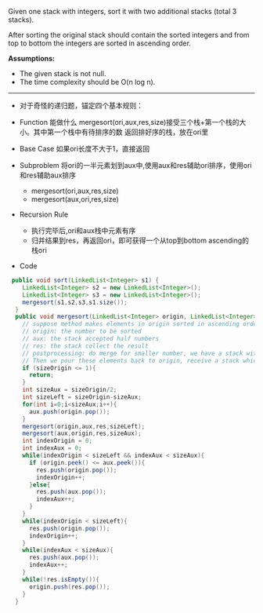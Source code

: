 Given one stack with integers, sort it with two additional stacks (total 3 stacks). 

After sorting the original stack should contain the sorted integers and from top to bottom the integers are sorted in ascending order.

**Assumptions:**

- The given stack is not null.
- The time complexity should be O(n log n).
***
- 对于奇怪的递归题，锚定四个基本规则：

- Function 能做什么
	mergesort(ori,aux,res,size)接受三个栈+第一个栈的大小。其中第一个栈中有待排序的数
	返回排好序的栈，放在ori里
- Base Case
	如果ori长度不大于1，直接返回
- Subproblem
	将ori的一半元素划到aux中,使用aux和res辅助ori排序，使用ori和res辅助aux排序
	- mergesort(ori,aux,res,size)
	- mergesort(aux,ori,res,size)
- Recursion Rule
	- 执行完毕后,ori和aux栈中元素有序
	- 归并结果到res，再返回ori，即可获得一个从top到bottom ascending的栈ori


- Code
```java
 public void sort(LinkedList<Integer> s1) {
    LinkedList<Integer> s2 = new LinkedList<Integer>();
    LinkedList<Integer> s3 = new LinkedList<Integer>();
    mergesort(s1,s2,s3,s1.size());
  }
  public void mergesort(LinkedList<Integer> origin, LinkedList<Integer> aux, LinkedList<Integer> res, int sizeOrigin){
    // suppose method makes elements in origin sorted in ascending order 
    // origin: the number to be sorted
    // aux: the stack accepted half numbers
    // res: the stack collect the result
    // postprocessing: do merge for smaller number, we have a stack with largest element on the top. 
    // Then we pour these elements back to origin, receive a stack which the smallest element on the top.
    if (sizeOrigin <= 1){
      return;
    }
    int sizeAux = sizeOrigin/2;
    int sizeLeft = sizeOrigin-sizeAux;
    for(int i=0;i<sizeAux;i++){
      aux.push(origin.pop());
    }
    mergesort(origin,aux,res,sizeLeft);
    mergesort(aux,origin,res,sizeAux);
    int indexOrigin = 0;
    int indexAux = 0;
    while(indexOrigin < sizeLeft && indexAux < sizeAux){
      if (origin.peek() <= aux.peek()){
        res.push(origin.pop());
        indexOrigin++;
      }else{
        res.push(aux.pop());
        indexAux++;
      }
    }
    while(indexOrigin < sizeLeft){
      res.push(origin.pop());
      indexOrigin++;
    }
    while(indexAux < sizeAux){
      res.push(aux.pop());
      indexAux++;
    }
    while(!res.isEmpty()){
      origin.push(res.pop());
    } 
  }
```